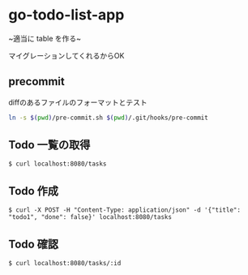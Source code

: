 # go-todo-list-app

~適当に table を作る~

マイグレーションしてくれるからOK

## precommit

diffのあるファイルのフォーマットとテスト

```sh
ln -s $(pwd)/pre-commit.sh $(pwd)/.git/hooks/pre-commit
```


## Todo 一覧の取得

```shell script
$ curl localhost:8080/tasks
```

## Todo 作成

```shell script
$ curl -X POST -H "Content-Type: application/json" -d '{"title": "todo1", "done": false}' localhost:8080/tasks
```

## Todo 確認

```shell script
$ curl localhost:8080/tasks/:id
```
